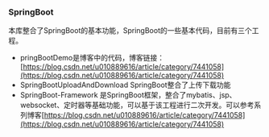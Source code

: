 ### SpringBoot
本库整合了SpringBoot的基本功能，SpringBoot的一些基本代码，目前有三个工程。

- pringBootDemo是博客中的代码，博客链接：[https://blog.csdn.net/u010889616/article/category/7441058](https://blog.csdn.net/u010889616/article/category/7441058)
- SpringBootUploadAndDownload SpringBoot整合了上传下载功能
- SpringBoot-Framework 是SpringBoot框架，整合了mybatis、jsp、websocket、定时器等基础功能，可以基于该工程进行二次开发。可以参考系列博客[https://blog.csdn.net/u010889616/article/category/7441058](https://blog.csdn.net/u010889616/article/category/7441058)


    





